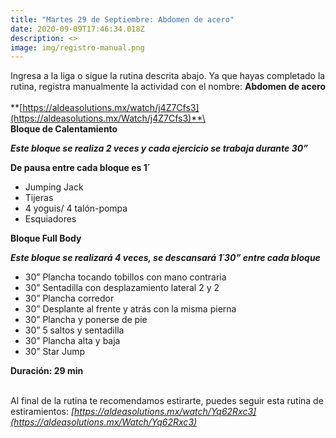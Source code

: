 ```yaml
---
title: "Martes 29 de Septiembre: Abdomen de acero"
date: 2020-09-09T17:46:34.018Z
description: <>
image: img/registro-manual.png
---
```

Ingresa a la liga o sigue la rutina descrita abajo. Ya que hayas completado la rutina, registra manualmente la actividad con el nombre: **Abdomen de acero**\
\
**[https://aldeasolutions.mx/​watch/j4Z7Cfs3](https://aldeasolutions.mx/Watch/j4Z7Cfs3)**\
\
**Bloque de Calentamiento**

***Este bloque se realiza 2 veces y cada ejercicio se trabaja durante 30”*** 

**De pausa entre cada bloque es 1´**

* Jumping Jack
* Tijeras
* 4 yoguis/ 4 talón-pompa
* Esquiadores

**Bloque Full Body**

***Este bloque se realizará 4 veces, se descansará 1´30” entre cada bloque***

* 30” Plancha tocando tobillos con mano contraria
* 30” Sentadilla con desplazamiento lateral 2 y 2 
* 30” Plancha corredor
* 30” Desplante al frente y atrás con la misma pierna
* 30” Plancha y ponerse de pie
* 30” 5 saltos y sentadilla 
* 30” Plancha alta y baja
* 30” Star Jump

**Duración: 29 min** 

\
Al final de la rutina te recomendamos estirarte, puedes seguir esta rutina de estiramientos: *[https://aldeasolutions.mx/​watch/Yq62Rxc3](https://aldeasolutions.mx/Watch/Yq62Rxc3)*